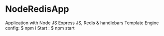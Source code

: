 # NodeRedisApp
Application with Node JS Express JS, Redis  &amp; handlebars Template Engine
config:
$ npm i
Start :
 $ npm start
